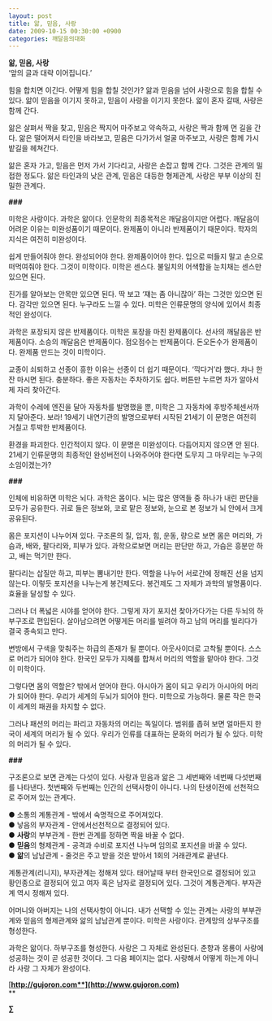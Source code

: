 ```yaml
---
layout: post
title: 앎, 믿음, 사랑
date: 2009-10-15 00:30:00 +0900
categories: 깨달음의대화
---
```

**앎, 믿음, 사랑**  
‘앞의 글과 대략 이어집니다.’

힘을 합치면 이긴다. 어떻게 힘을 합칠 것인가? 앎과 믿음을 넘어 사랑으로 힘을 합칠 수 있다. 앎이 믿음을 이기지 못하고, 믿음이 사랑을 이기지 못한다. 앎이 혼자 갈때, 사랑은 함께 간다. 

앎은 살펴서 짝을 찾고, 믿음은 짝지어 마주보고 약속하고, 사랑은 짝과 함께 먼 길을 간다. 앎은 떨어져서 타인을 바라보고, 믿음은 다가가서 얼굴 마주보고, 사랑은 함께 가시밭길을 헤쳐간다. 

앎은 혼자 가고, 믿음은 먼저 가서 기다리고, 사랑은 손잡고 함께 간다. 그것은 관계의 밀접한 정도다. 앎은 타인과의 낮은 관계, 믿음은 대등한 형제관계, 사랑은 부부 이상의 친밀한 관계다.

**###**

미학은 사랑이다. 과학은 앎이다. 인문학의 최종목적은 깨달음이지만 어렵다. 깨달음이 어려운 이유는 미완성품이기 때문이다. 완제품이 아니라 반제품이기 때문이다. 학자의 지식은 여전히 미완성이다. 

쉽게 만들어줘야 한다. 완성되어야 한다. 완제품이어야 한다. 입으로 떠들지 말고 손으로 떠먹여줘야 한다. 그것이 미학이다. 미학은 센스다. 불일치의 어색함을 눈치채는 센스만 있으면 된다. 

진가를 알아보는 안목만 있으면 된다. 딱 보고 ‘쟤는 좀 아니잖아’ 하는 그것만 있으면 된다. 감각만 있으면 된다. 누구라도 느낄 수 있다. 미학은 인류문명의 양식에 있어서 최종적인 완성이다. 

과학은 포장되지 않은 반제품이다. 미학은 포장을 마친 완제품이다. 선사의 깨달음은 반제품이다. 소승의 깨달음은 반제품이다. 점오점수는 반제품이다. 돈오돈수가 완제품이다. 완제품 만드는 것이 미학이다. 

교종이 쇠퇴하고 선종이 흥한 이유는 선종이 더 쉽기 때문이다. ‘끽다거’라 했다. 차나 한 잔 마시면 된다. 충분하다. 좋은 자동차는 주차하기도 쉽다. 버튼만 누르면 차가 알아서 제 자리 찾아간다. 

과학이 수레에 엔진을 달아 자동차를 발명했을 뿐, 미학은 그 자동차에 후방주체센서까지 달아준다. 보라! 19세기 내연기관의 발명으로부터 시작된 21세기 이 문명은 여전히 거칠고 투박한 반제품이다. 

환경을 파괴한다. 인간적이지 않다. 이 문명은 미완성이다. 다듬어지지 않으면 안 된다. 21세기 인류문명의 최종적인 완성버전이 나와주어야 한다면 도무지 그 마무리는 누구의 소임이겠는가? 

**###**

인체에 비유하면 미학은 뇌다. 과학은 몸이다. 뇌는 많은 영역들 중 하나가 내린 판단을 모두가 공유한다. 귀로 들은 정보와, 코로 맡은 정보와, 눈으로 본 정보가 뇌 안에서 크게 공유된다.

몸은 포지션이 나누어져 있다. 구조론의 질, 입자, 힘, 운동, 량으로 보면 몸은 머리와, 가슴과, 배와, 팔다리와, 피부가 있다. 과학으로보면 머리는 판단만 하고, 가슴은 흥분만 하고, 배는 먹기만 한다. 

팔다리는 삽질만 하고, 피부는 뽐내기만 한다. 역할을 나누어 서로간에 정해진 선을 넘지 않는다. 이렇듯 포지션을 나누는게 봉건제도다. 봉건제도 그 자체가 과학의 발명품이다. 효율을 달성할 수 있다.

그러나 더 폭넓은 시야를 얻어야 한다. 그렇게 자기 포지션 찾아가다가는 다른 두뇌의 하부구조로 편입된다. 살아남으려면 어떻게든 머리를 빌려야 하고 남의 머리를 빌리다가 결국 종속되고 만다. 

변방에서 구색을 맞춰주는 하급의 존재가 될 뿐이다. 아웃사이더로 고착될 뿐이다. 스스로 머리가 되어야 한다. 한국인 모두가 지혜를 합쳐서 머리의 역할을 맡아야 한다. 그것이 미학이다. 

그렇다면 몸의 역할은? 밖에서 얻어야 한다. 아시아가 몸이 되고 우리가 아시아의 머리가 되어야 한다. 우리가 세계의 두뇌가 되어야 한다. 미학으로 가능하다. 물론 작은 한국이 세계의 패권을 차지할 수 없다.

그러나 패션의 머리는 파리고 자동차의 머리는 독일이다. 범위를 좁혀 보면 얼마든지 한국이 세계의 머리가 될 수 있다. 우리가 인류를 대표하는 문화의 머리가 될 수 있다. 미학의 머리가 될 수 있다. 

**###**

구조론으로 보면 관계는 다섯이 있다. 사랑과 믿음과 앎은 그 세번째와 네번째 다섯번째를 나타낸다. 첫번째와 두번째는 인간의 선택사항이 아니다. 나의 탄생이전에 선천적으로 주어져 있는 관계다. 

● 소통의 계통관계 - 밖에서 숙명적으로 주어져있다.  
● 낳음의 부자관계 - 안에서선천적으로 결정되어 있다.  
● **사랑**의 부부관계 - 한번 관계를 정하면 짝을 바꿀 수 없다.   
● **믿음**의 형제관계 - 공격과 수비로 포지션 나누며 임의로 포지션을 바꿀 수 있다.  
● **앎**의 남남관계 - 줄것은 주고 받을 것은 받아서 1회의 거래관계로 끝낸다.

계통관계(리니지), 부자관계는 정해져 있다. 태어날때 부터 한국인으로 결정되어 있고 황인종으로 결정되어 있고 여자 혹은 남자로 결정되어 있다. 그것이 계통관계다. 부자관계 역시 정해져 있다.

어머니와 아버지는 나의 선택사항이 아니다. 내가 선택할 수 있는 관계는 사랑의 부부관계와 믿음의 형제관계와 앎의 남남관계 뿐이다. 미학은 사랑이다. 관계망의 상부구조를 형성한다.

과학은 앎이다. 하부구조를 형성한다. 사랑은 그 자체로 완성된다. 춘향과 몽룡이 사랑에 성공하는 것이 곧 성공한 것이다. 그 다음 페이지는 없다. 사랑해서 어떻게 하는게 아니라 사랑 그 자체가 완성이다.

[**http://gujoron.com**](http://www.gujoron.com)**  
** 

**∑**